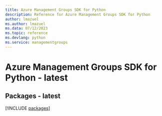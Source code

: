```yaml
---
title: Azure Management Groups SDK for Python
description: Reference for Azure Management Groups SDK for Python
author: lmazuel
ms.author: lmazuel
ms.data: 07/12/2023
ms.topic: reference
ms.devlang: python
ms.service: managementgroups
---
```

# Azure Management Groups SDK for Python - latest
## Packages - latest
[!INCLUDE [packages](management-groups-index.md)]